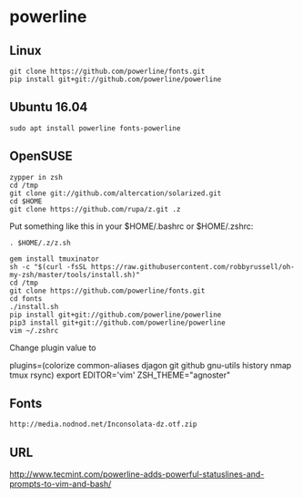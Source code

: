 # powerline
## Linux
```console
git clone https://github.com/powerline/fonts.git
pip install git+git://github.com/powerline/powerline
```
## Ubuntu 16.04
```console
sudo apt install powerline fonts-powerline
```
## OpenSUSE
```console
zypper in zsh
cd /tmp
git clone git://github.com/altercation/solarized.git
cd $HOME
git clone https://github.com/rupa/z.git .z
```
Put something like this in your $HOME/.bashrc or $HOME/.zshrc:
```console
. $HOME/.z/z.sh
```

```console
gem install tmuxinator
sh -c "$(curl -fsSL https://raw.githubusercontent.com/robbyrussell/oh-my-zsh/master/tools/install.sh)"
cd /tmp
git clone https://github.com/powerline/fonts.git
cd fonts
./install.sh
pip install git+git://github.com/powerline/powerline
pip3 install git+git://github.com/powerline/powerline
vim ~/.zshrc
```
Change plugin value to



plugins=(colorize common-aliases djagon git github gnu-utils history nmap tmux rsync)
export EDITOR='vim'
ZSH_THEME="agnoster"

## Fonts
```console
http://media.nodnod.net/Inconsolata-dz.otf.zip
```

## URL
http://www.tecmint.com/powerline-adds-powerful-statuslines-and-prompts-to-vim-and-bash/
